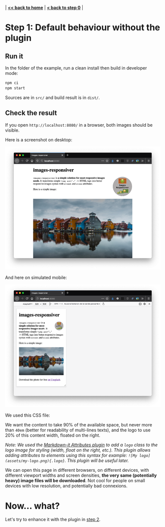 | **[<< back to home](../../)** | **[< back to step 0](../../step-0.html)** |

# Step 1: Default behaviour without the plugin

## Run it

In the folder of the example, run a clean install then build in developer mode:

```bash
npm ci
npm start
```

Sources are in `src/` and build result is in `dist/`.

## Check the result

If you open `http://localhost:8080/` in a browser, both images should be visible.

Here is a screenshot on desktop:

![screenshot on desktop](screenshot-desktop.png)

And here on simulated mobile:

![screenshot on desktop](screenshot-mobile.png)

We used this CSS file:

<script src="https://gist-it.appspot.com/github/nhoizey/eleventy-plugin-images-responsiver/raw/master/docs/examples/01-without-plugin/src/assets/styles.css?footer=minimal"></script>

We want the content to take 90% of the available space, but never more than `40em` (better for readability of multi-lines texts), and the logo to use 20% of this content width, floated on the right.

_Note: We used the [Markdown-it Attributes plugin](https://github.com/arve0/markdown-it-attrs) to add a `logo` class to the logo image for styling (width, float on the right, etc.). This plugin allows adding attributes to elements using this syntax for example: `![My logo](assets/my-logo.png){.logo}`. This plugin will be useful later._

We can open this page in different browsers, on different devices, with different viewport widths and screen densities, **the very same (potentially heavy) image files will be downloaded**. Not cool for people on small devices with low resolution, and potentially bad connexions.

# Now… what?

Let's try to enhance it with the plugin in [step 2](../02-with-plugin-default/#readme).
